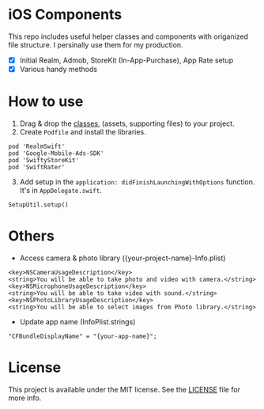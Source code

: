 # iOS Components

This repo includes useful helper classes and components with origanized file structure.
I persinally use them for my production.
- [x] Initial Realm, Admob, StoreKit (In-App-Purchase), App Rate setup
- [x] Various handy methods

# How to use

1. Drag & drop the [classes](https://github.com/WataruMaeda/ios-components/tree/master/classes), (assets, supporting files) to your project.
2. Create `Podfile` and install the libraries.
```
pod 'RealmSwift'
pod 'Google-Mobile-Ads-SDK'
pod 'SwiftyStoreKit'
pod 'SwiftRater'
```
3. Add setup in the `application: didFinishLaunchingWithOptions` function. It's in `AppDelegate.swift`.
```
SetupUtil.setup()
```

# Others

- Access camera & photo library ({your-project-name}-Info.plist)

```
<key>NSCameraUsageDescription</key>
<string>You will be able to take photo and video with camera.</string>
<key>NSMicrophoneUsageDescription</key>
<string>You will be able to take video with sound.</string>
<key>NSPhotoLibraryUsageDescription</key>
<string>You will be able to select images from Photo library.</string>
```

- Update app name (InfoPlist.strings)

```
"CFBundleDisplayName" = "{your-app-name}";
```


# License

This project is available under the MIT license. See the [LICENSE](https://github.com/WataruMaeda/ios-components/blob/master/LICENSE) file for more info.
